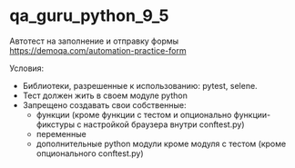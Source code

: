 # qa_guru_python_9_5
Автотест на заполнение и отправку формы https://demoqa.com/automation-practice-form

Условия:
- Библиотеки, разрешенные к использованию: pytest, selene.
- Тест должен жить в своем модуле python 
- Запрещено создавать свои собственные:
  - функции (кроме функции с тестом и опционально функции-фикстуры с настройкой браузера внутри conftest.py)
  - переменные
  - дополнительные python модули кроме модуля с тестом (кроме опционального conftest.py)
